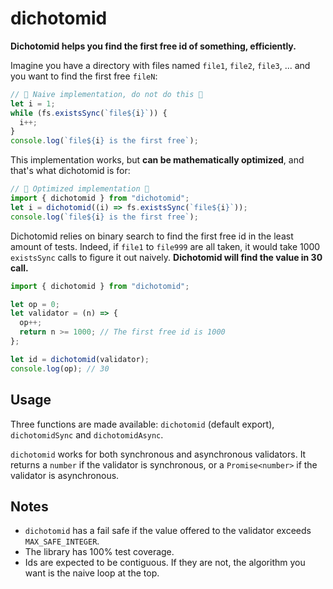 # dichotomid

**Dichotomid helps you find the first free id of something, efficiently.**

Imagine you have a directory with files named `file1`, `file2`, `file3`, ... and you want to find the first free `fileN`:

```js
// 🐌 Naive implementation, do not do this 🐌
let i = 1;
while (fs.existsSync(`file${i}`)) {
  i++;
}
console.log(`file${i} is the first free`);
```

This implementation works, but **can be mathematically optimized**, and that's what dichotomid is for:

```js
// 🐎 Optimized implementation 🐎
import { dichotomid } from "dichotomid";
let i = dichotomid((i) => fs.existsSync(`file${i}`));
console.log(`file${i} is the first free`);
```

Dichotomid relies on binary search to find the first free id in the least amount of tests. Indeed, if `file1` to `file999` are all taken, it would take 1000 `existsSync` calls to figure it out naively. **Dichotomid will find the value in 30 call.**

```js
import { dichotomid } from "dichotomid";

let op = 0;
let validator = (n) => {
  op++;
  return n >= 1000; // The first free id is 1000
};

let id = dichotomid(validator);
console.log(op); // 30
```

## Usage

Three functions are made available: `dichotomid` (default export), `dichotomidSync` and `dichotomidAsync`.

`dichotomid` works for both synchronous and asynchronous validators. It returns a `number` if the validator is synchronous, or a `Promise<number>` if the validator is asynchronous.

## Notes

- `dichotomid` has a fail safe if the value offered to the validator exceeds `MAX_SAFE_INTEGER`.
- The library has 100% test coverage.
- Ids are expected to be contiguous. If they are not, the algorithm you want is the naive loop at the top.
